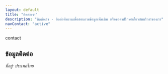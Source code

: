 ```yaml
---
layout: default
title: "ติดต่อเรา"
description: "ติดต่อเรา - ติดต่อทีมงานเพื่อสอบถามข้อมูลเพิ่มเติม หรือขอคำปรึกษาเกี่ยวกับบริการของเรา"
navContact: "active"
---
```

<div class="col-md-12 mb-2">contact</div>
<section class="container">
    <h2>ข้อมูลติดต่อ</h2>
    <address>
        <p>ที่อยู่: ประเทศไทย</p>
    </address>
</section>